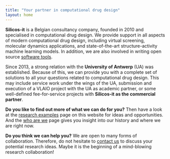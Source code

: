 ```yaml
---
title: "Your partner in computational drug design"
layout: home
---
```

**Silicos-it** is a Belgian consultancy company, founded in 2010 and specialised in computational drug design. We provide support in all aspects of modern computational drug design, including virtual screening, molecular dynamics applications, and state-of-the-art structure-activity machine learning models. In addition, we are also involved in writing open source [software tools](/software).

Since 2013, a strong relation with the **University of Antwerp** (UA) was established. Because of this, we can provide you with a complete set of solutions to all your questions related to computational drug design. This may include service work under the wings of the UA, submission and execution of a VLAIO project with the UA as academic partner, or some well-defined fee-for-service projects with **Silicos-it as the commercial partner**.

**Do you like to find out more of what we can do for you?** Then have a look at the [research examples](/services) page on this website for ideas and opportunities. And the [who are we](/who_are_we) page gives you insight into our history and where we are right now.

**Do you think we can help you?** We are open to many forms of collaboration. Therefore, do not hesitate to <a class="u-email" href="mailto:{{ site.social.email | join:',' }}">contact us</a> to discuss your potential research ideas. Maybe it is the beginning of a mind-blowing research collaboration!
